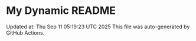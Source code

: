 # My Dynamic README
Updated at: Thu Sep 11 05:19:23 UTC 2025
This file was auto-generated by GitHub Actions.
